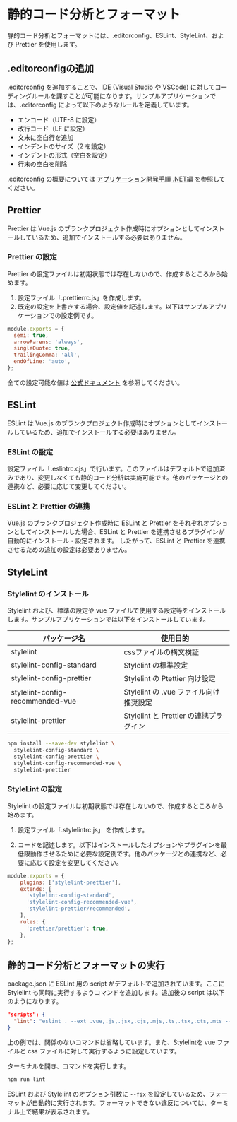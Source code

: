 # 静的コード分析とフォーマット

静的コード分析とフォーマットには、.editorconfig、ESLint、StyleLint、および Prettier を使用します。

## .editorconfigの追加

.editorconfig を追加することで、IDE (Visual Studio や VSCode) に対してコーディングルールを課すことが可能になります。サンプルアプリケーションでは、.editorconfig によって以下のようなルールを定義しています。

- エンコード（UTF-8 に設定）
- 改行コード（LF に設定）
- 文末に空白行を追加
- インデントのサイズ（2 を設定）
- インデントの形式（空白を設定）
- 行末の空白を削除

.editorconfig の概要については [アプリケーション開発手順 .NET編](../dotnet/create-project.md) を参照してください。

## Prettier

Prettier は Vue.js のブランクプロジェクト作成時にオプションとしてインストールしているため、追加でインストールする必要はありません。

### Prettier の設定

Prettier の設定ファイルは初期状態では存在しないので、作成するところから始めます。

1. 設定ファイル「.prettierrc.js」を作成します。
1. 既定の設定を上書きする場合、設定値を記述します。以下はサンプルアプリケーションでの設定例です。

```javascript
module.exports = {
  semi: true,
  arrowParens: 'always',
  singleQuote: true,
  trailingComma: 'all',
  endOfLine: 'auto',
};
```

全ての設定可能な値は [公式ドキュメント](https://prettier.io/docs/en/options.html) を参照してください。

## ESLint

ESLint は Vue.js のブランクプロジェクト作成時にオプションとしてインストールしているため、追加でインストールする必要はありません。

### ESLint の設定

設定ファイル「.eslintrc.cjs」で行います。このファイルはデフォルトで追加済みであり、変更しなくても静的コード分析は実施可能です。他のパッケージとの連携など、必要に応じて変更してください。

### ESLint と Prettier の連携

Vue.js のブランクプロジェクト作成時に ESLint と Prettier をそれぞれオプションとしてインストールした場合、ESLint と Prettier を連携させるプラグインが自動的にインストール・設定されます。
したがって、ESLint と Prettier を連携させるための追加の設定は必要ありません。

## StyleLint

### Stylelint のインストール

Stylelint および、標準の設定や vue ファイルで使用する設定等をインストールします。サンプルアプリケーションでは以下をインストールしています。

| パッケージ名                      | 使用目的 |
|----------------------------------|----------|
|stylelint                         |cssファイルの構文検証|
|stylelint-config-standard         |Stylelint の標準設定|
|stylelint-config-prettier         |Stylelint の Ptettier 向け設定|
|stylelint-config-recommended-vue  |Stylelint の .vue ファイル向け推奨設定|
|stylelint-prettier                |Stylelint と Prettier の連携プラグイン|

```bash
npm install --save-dev stylelint \
  stylelint-config-standard \
  stylelint-config-prettier \
  stylelint-config-recommended-vue \
  stylelint-prettier
```

### StyleLint の設定

Stylelint の設定ファイルは初期状態では存在しないので、作成するところから始めます。

1. 設定ファイル「.stylelintrc.js」 を作成します。

1. コードを記述します。以下はインストールしたオプションやプラグインを最低限動作させるために必要な設定例です。他のパッケージとの連携など、必要に応じて設定を変更してください。

```javascript
module.exports = {
    plugins: ['stylelint-prettier'],
    extends: [
      'stylelint-config-standard',
      'stylelint-config-recommended-vue',
      'stylelint-prettier/recommended',
    ],
    rules: {
      'prettier/prettier': true,
    },
};
```

## 静的コード分析とフォーマットの実行

package.json に ESLint 用の script がデフォルトで追加されています。ここに Stylelint も同時に実行するようコマンドを追加します。追加後の script は以下のようになります。

```json
"scripts": {
  "lint": "eslint . --ext .vue,.js,.jsx,.cjs,.mjs,.ts,.tsx,.cts,.mts --fix --ignore-path .gitignore && stylelint **/*.{vue,css} --fix",
}
```

上の例では、関係のないコマンドは省略しています。また、Stylelintを vue ファイルと css ファイルに対して実行するように設定しています。

ターミナルを開き、コマンドを実行します。

```bash
npm run lint
```

ESLint および Stylelint のオプション引数に ```--fix``` を設定しているため、フォーマットが自動的に実行されます。フォーマットできない違反については、ターミナル上で結果が表示されます。
